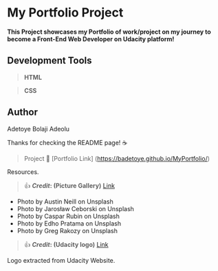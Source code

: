 # My Portfolio Project

**This Project showcases my Portfolio of work/project on my journey to become a Front-End Web Developer on Udacity platform!**

## Development Tools
> **HTML**

> **CSS**

## Author
Adetoye Bolaji Adeolu

Thanks for checking the README page! :coffee:

> Project :link: [Portfolio Link] (https://badetoye.github.io/MyPortfolio/)

Resources.
> :+1: **_Credit_: (Picture Gallery)** [Link](https://unsplash.com/)
* Photo by Austin Neill on Unsplash
* Photo by Jarosław Ceborski on Unsplash
* Photo by Caspar Rubin on Unsplash
* Photo by Edho Pratama on Unsplash
* Photo by Greg Rakozy on Unsplash

> :+1: **_Credit_: (Udacity logo)**
 [Link](https://www.udacity.com/)

Logo extracted from Udacity Website.
